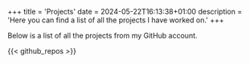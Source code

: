 +++
title = 'Projects'
date = 2024-05-22T16:13:38+01:00
description = 'Here you can find a list of all the projects I have worked on.'
+++

Below is a list of all the projects from my GitHub account.

{{< github_repos >}}